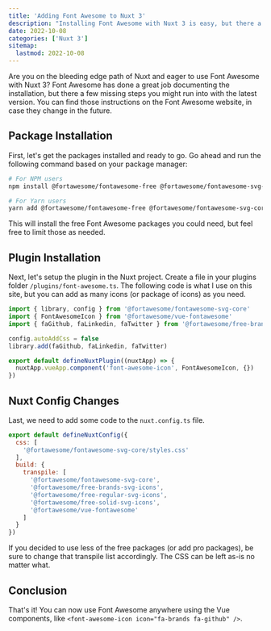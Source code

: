 ```yaml
---
title: 'Adding Font Awesome to Nuxt 3'
description: "Installing Font Awesome with Nuxt 3 is easy, but there a few gotchas that you may not be aware of."
date: 2022-10-08
categories: ['Nuxt 3']
sitemap:
  lastmod: 2022-10-08
---
```


Are you on the bleeding edge path of Nuxt and eager to use Font Awesome with Nuxt 3? Font Awesome has done a great job documenting the installation, but there a few missing steps you might run into with the latest version. You can find those instructions on the Font Awesome website, in case they change in the future.

## Package Installation

First, let's get the packages installed and ready to go. Go ahead and run the following command based on your package manager:

```bash
# For NPM users
npm install @fortawesome/fontawesome-free @fortawesome/fontawesome-svg-core @fortawesome/free-brands-svg-icons @fortawesome/free-regular-svg-icons @fortawesome/free-solid-svg-icons @fortawesome/vue-fontawesome --save

# For Yarn users
yarn add @fortawesome/fontawesome-free @fortawesome/fontawesome-svg-core @fortawesome/free-brands-svg-icons @fortawesome/free-regular-svg-icons @fortawesome/free-solid-svg-icons @fortawesome/vue-fontawesome
```

This will install the free Font Awesome packages you could need, but feel free to limit those as needed.

## Plugin Installation

Next, let's setup the plugin in the Nuxt project. Create a file in your plugins folder `/plugins/font-awesome.ts`. The following code is what I use on this site, but you can add as many icons (or package of icons) as you need.

```js [/plugins/font-awesome.ts]
import { library, config } from '@fortawesome/fontawesome-svg-core'
import { FontAwesomeIcon } from '@fortawesome/vue-fontawesome'
import { faGithub, faLinkedin, faTwitter } from '@fortawesome/free-brands-svg-icons'

config.autoAddCss = false
library.add(faGithub, faLinkedin, faTwitter)

export default defineNuxtPlugin((nuxtApp) => {
  nuxtApp.vueApp.component('font-awesome-icon', FontAwesomeIcon, {})
})
```

## Nuxt Config Changes

Last, we need to add some code to the `nuxt.config.ts` file.

```js [nuxt.config.ts]
export default defineNuxtConfig({
  css: [
    '@fortawesome/fontawesome-svg-core/styles.css'
  ],
  build: {
    transpile: [
      '@fortawesome/fontawesome-svg-core',
      '@fortawesome/free-brands-svg-icons',
      '@fortawesome/free-regular-svg-icons',
      '@fortawesome/free-solid-svg-icons',
      '@fortawesome/vue-fontawesome'
    ]
  }
})
```

If you decided to use less of the free packages (or add pro packages), be sure to change that transpile list accordingly. The CSS can be left as-is no matter what.

## Conclusion

That's it! You can now use Font Awesome anywhere using the Vue components, like `<font-awesome-icon icon="fa-brands fa-github" />`. 